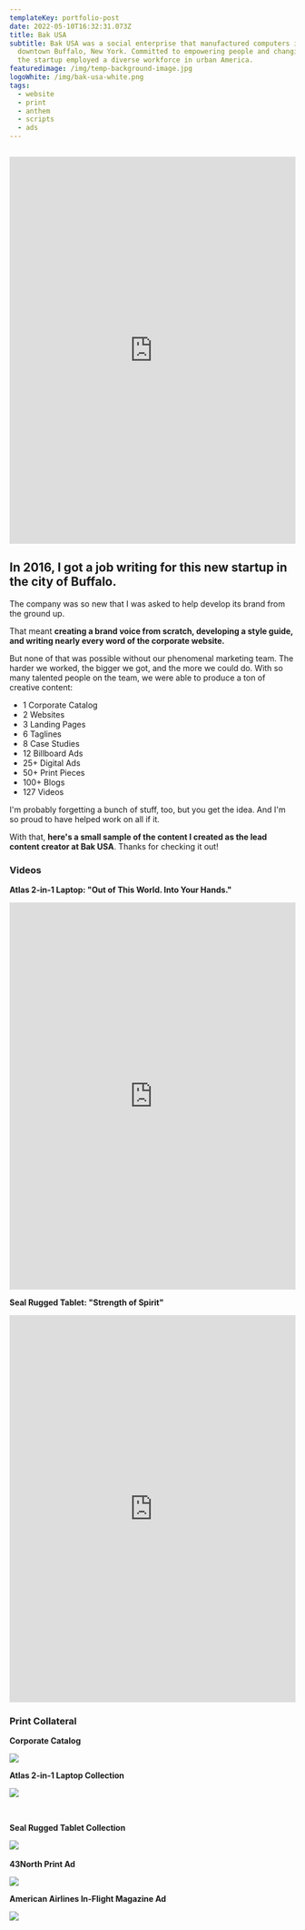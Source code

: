 ```yaml
---
templateKey: portfolio-post
date: 2022-05-10T16:32:31.073Z
title: Bak USA
subtitle: Bak USA was a social enterprise that manufactured computers in
  downtown Buffalo, New York. Committed to empowering people and changing lives,
  the startup employed a diverse workforce in urban America.
featuredimage: /img/temp-background-image.jpg
logoWhite: /img/bak-usa-white.png
tags:
  - website
  - print
  - anthem
  - scripts
  - ads
---
```

![]()

<iframe width="100%" height="681" src="https://www.youtube.com/embed/SHVSGz_Nmrw" title="YouTube video player" frameborder="0" allow="accelerometer; autoplay; clipboard-write; encrypted-media; gyroscope; picture-in-picture" allowfullscreen></iframe></p>

## In 2016, I got a job writing for this new startup in the city of Buffalo.

The company was so new that I was asked to help develop its brand from the ground up. 

That meant **creating a brand voice from scratch, developing a style guide, and writing nearly every word of the corporate website.** 

But none of that was possible without our phenomenal marketing team. The harder we worked, the bigger we got, and the more we could do. With so many talented people on the team, we were able to produce a ton of creative content:

* 1 Corporate Catalog
* 2 Websites
* 3 Landing Pages
* 6 Taglines
* 8 Case Studies
* 12 Billboard Ads
* 25+ Digital Ads
* 50+ Print Pieces
* 100+ Blogs
* 127 Videos

I'm probably forgetting a bunch of stuff, too, but you get the idea. And I'm so proud to have helped work on all if it. 

With that, **here's a small sample of the content I created as the lead content creator at Bak USA**. Thanks for checking it out! 

### Videos

**Atlas 2-in-1 Laptop: "Out of This World. Into Your Hands."**

<iframe width="100%" height="681" src="https://www.youtube.com/embed/u7g7twDL8hk" title="YouTube video player" frameborder="0" allow="accelerometer; autoplay; clipboard-write; encrypted-media; gyroscope; picture-in-picture" allowfullscreen></iframe></p>

**Seal Rugged Tablet: "Strength of Spirit"</p>**

<iframe width="100%" height="681" src="https://www.youtube.com/embed/CFdfz1vOBoY" title="YouTube video player" frameborder="0" allow="accelerometer; autoplay; clipboard-write; encrypted-media; gyroscope; picture-in-picture" allowfullscreen></iframe></p>

### Print Collateral

**Corporate Catalog**

![](/img/bak-usa-print.jpg)

**Atlas 2-in-1 Laptop Collection**

![](/img/thumbsupstudio-bakusa-print-atlas-white.jpg)

<br>

**Seal Rugged Tablet Collection**

![](/img/thumbsupstudio-bakusa-print-seal-white.jpg)
<br>
<br>
**43North Print Ad**

![](/img/bakusa-43n-ad2017.jpg)

**American Airlines In-Flight Magazine Ad**

![](/img/bakusa-americanairlinesad-print-share.jpg)